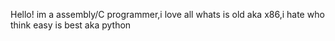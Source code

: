 Hello!
im a assembly/C programmer,i love all whats is old aka x86,i hate who think easy is best aka python
